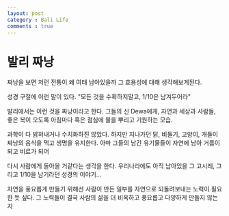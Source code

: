 ```yaml
---
layout: post
category : Bali Life
comments : true
---
```


# 발리 짜낭

짜낭을 보면 저런 전통이 왜 여태 남아있을까
그 효용성에 대해 생각해보게된다.

성경 구절에 이런 말이 있다.
"모든 것을 수확하지말고, 1/10은 남겨두어라"

발리에서는 이런 것을 짜낭이라고 한다.
그들의 신 Dewa에게, 자연과 세상과 사람들, 좋은 복이 오도록 아침마다 혹은 점심에 물을 뿌리고 기원하는 모습.

과학이 다 밝혀내거나 수치화하진 않았다.
하지만 지나가던 닭, 비둘기, 고양이, 개들이 짜낭의 음식을 먹고 생명을 유지한다.
아마 그들의 남긴 유기물들이 자연에 남아 거름이되고 비료가 되어 

다시 사람에게 돌아올 거같다는 생각을 한다.
우리나라에도 아직 남아있을 그 고시레,
그리고 1/10을 남기라던 성경의 이야기...

자연을 풍요롭게 만들기 위해선
사람이 만든 일부를 자연으로 되돌려보내는 노력이 필요한 듯 싶다.
그 노력들이 결국 사람의 삶을 더 비옥하고 풍요롭고 다양하게 만들지 않는지

